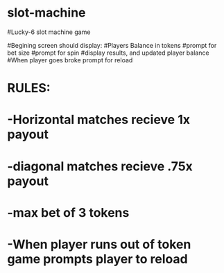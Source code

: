 # slot-machine

#Lucky-6 slot machine game

#Begining screen should display:
#Players Balance in tokens
#prompt for bet size
#prompt for spin
#display results, and updated player balance
#When player goes broke prompt for reload

# RULES:
# -Horizontal matches recieve 1x payout
# -diagonal matches recieve .75x payout
# -max bet of 3 tokens
# -When player runs out of token game prompts player to reload